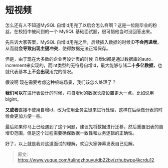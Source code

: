 # 短视频

怎么还有人不知道MySQL 自增id用完了以后会怎么样啊？这是一位刚毕业的粉丝，在校招中被问到的一个 MySQL 基础面试题，很可惜他当时没回答出来。

先告诉大家答案，MySQL 自增id用完之后，后续插入数据的时候ID**不会再递增**，从而就**会导致出现主键冲突**，使得数据无法正常保存。

但是，由于现在大多数的企业再设计表的时候 自增id都是通过数据库的auto_ increment来实现的，而int类型的无符号自增id，最大能够存储**二十多亿数据**，也就代表基本上**不会出现**用完的情况。

假设啊 现在需要考虑这种极端场景，我们该怎么处理了？

**我们可以**在进行表设计的时候，将自增id的数据长度设置更大一点。比如说用bigint。

**又或者**直接不使用自增id，改为使用业务主键来进行处理，这样在后续做分表的时候会更加方便一些。

最后如果你马上已经遇到了这个问题，建议先将数据进行迁移，然后重置旧表的自增ID范围，但是这个过程需要确保数据一致性和业务逻辑的正确性。

好了，以上就是我对这道面试的理解，欢迎大家弹幕发表自己见解。



> 原文: <https://www.yuque.com/tulingzhouyu/db22bv/zrhubwpe4kcrdu12>